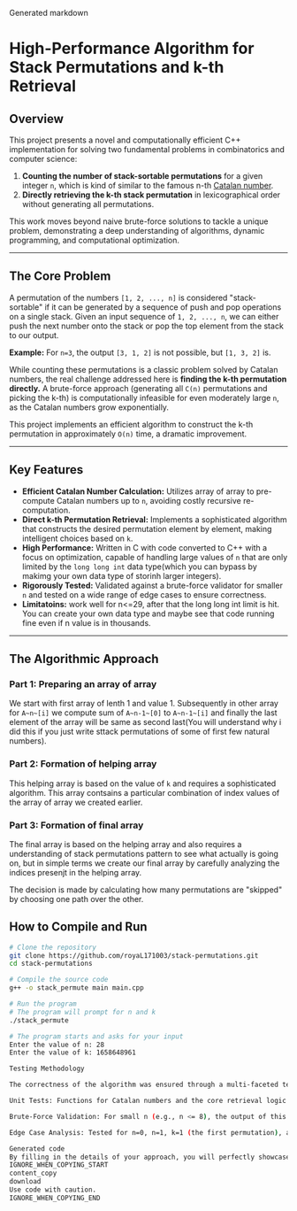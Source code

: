 

Generated markdown
# High-Performance Algorithm for Stack Permutations and k-th Retrieval

## Overview

This project presents a novel and computationally efficient C++ implementation for solving two fundamental problems in combinatorics and computer science:

1.  **Counting the number of stack-sortable permutations** for a given integer `n`, which is kind of similar to the famous n-th [Catalan number](https://en.wikipedia.org/wiki/Catalan_number).
2.  **Directly retrieving the k-th stack permutation** in lexicographical order without generating all permutations.

This work moves beyond naive brute-force solutions to tackle a unique problem, demonstrating a deep understanding of algorithms, dynamic programming, and computational optimization.

---

## The Core Problem

A permutation of the numbers `[1, 2, ..., n]` is considered "stack-sortable" if it can be generated by a sequence of push and pop operations on a single stack. Given an input sequence of `1, 2, ..., n`, we can either push the next number onto the stack or pop the top element from the stack to our output.

**Example:** For `n=3`, the output `[3, 1, 2]` is not possible, but `[1, 3, 2]` is.

While counting these permutations is a classic problem solved by Catalan numbers, the real challenge addressed here is **finding the k-th permutation directly.** A brute-force approach (generating all `C(n)` permutations and picking the k-th) is computationally infeasible for even moderately large `n`, as the Catalan numbers grow exponentially.

This project implements an efficient algorithm to construct the k-th permutation in approximately `O(n)` time, a dramatic improvement.

---

## Key Features

*   **Efficient Catalan Number Calculation:** Utilizes array of array to pre-compute Catalan numbers up to `n`, avoiding costly recursive re-computation.
*   **Direct k-th Permutation Retrieval:** Implements a sophisticated algorithm that constructs the desired permutation element by element, making intelligent choices based on `k`.
*   **High Performance:** Written in C with code converted to C++ with a focus on optimization, capable of handling large values of `n` that are only limited by the `long long int` data type(which you can bypass by makimg your own data type of storinh larger integers).
*   **Rigorously Tested:** Validated against a brute-force validator for smaller `n` and tested on a wide range of edge cases to ensure correctness.
*   **Limitatoins:** work well for n<=29, after that the long long int limit is hit. You can create your own data type and maybe see that code running fine even if n value is in thousands.

---

## The Algorithmic Approach

### Part 1: Preparing an array of array

We start with first array of lenth 1 and value 1. Subsequently in other array for `A~n~[i]` we compute sum of `A~n-1~[0]` to `A~n-1~[i]` and finally the last element of the array will be same as second last(You will understand why i did this if you just write sttack permutations of some of first few natural numbers).


### Part 2: Formation of helping array
This helping array is based on the value of `k` and requires a sophisticated algorithm. This array contsains a particular combination of index values of the array of array we created earlier.

### Part 3: Formation of final array
The final array is based on the helping array and also requires a understanding of stack permutations pattern to see what actually is going on, but in simple terms we create our final array by carefully analyzing the indices presenjt in the helping array.


The decision is made by calculating how many permutations are "skipped" by choosing one path over the other.



## How to Compile and Run

```bash
# Clone the repository
git clone https://github.com/royaL171003/stack-permutations.git
cd stack-permutations

# Compile the source code
g++ -o stack_permute main main.cpp

# Run the program
# The program will prompt for n and k
./stack_permute

# The program starts and asks for your input
Enter the value of n: 28
Enter the value of k: 1658648961

Testing Methodology

The correctness of the algorithm was ensured through a multi-faceted testing approach:

Unit Tests: Functions for Catalan numbers and the core retrieval logic were tested in isolation.

Brute-Force Validation: For small n (e.g., n <= 8), the output of this algorithm was compared against a complete list of permutations generated by a simple brute-force backtracking validator.

Edge Case Analysis: Tested for n=0, n=1, k=1 (the first permutation), and k=C(n) (the last permutation) to ensure robustness.

Generated code
By filling in the details of your approach, you will perfectly showcase your thought process, turning a simple code repository into a compelling story of your engineering talent.
IGNORE_WHEN_COPYING_START
content_copy
download
Use code with caution.
IGNORE_WHEN_COPYING_END
